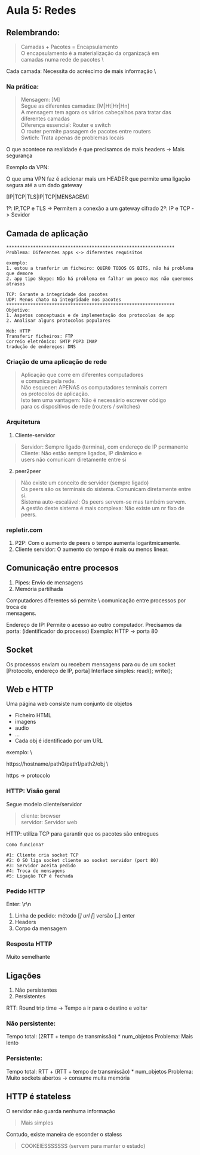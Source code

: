 # Aula 5: Redes

## Relembrando: 

> Camadas + Pacotes = Encapsulamento \
> O encapsulamento é a materialização da organizaçã em \
> camadas numa rede de pacotes \

Cada camada: Necessita do acréscimo de mais informação \

### Na prática:

> Mensagem: [M] \
> Segue as diferentes camadas: [M|Ht|Hr|Hn] \
> A mensagem tem agora os vários cabeçalhos para tratar das diferentes camadas \
> Diferença essencial: Router e switch \
> O router permite passagem de pacotes entre routers \
> Swtich: Trata apenas de problemas locais

O que acontece na realidade é que precisamos de mais headers -> Mais segurança

Exemplo da VPN:

O que uma VPN faz é adicionar mais um HEADER que permite uma ligação segura até a um dado 
gateway

[IP|TCP|TLS|IP|TCP|MENSAGEM]

1º: IP,TCP e TLS -> Permitem a conexão a um gateway cifrado
2º: IP e TCP -> Sevidor 

## Camada de aplicação
```
***************************************************************
Problema: Diferentes apps <-> diferentes requisitos

exemplo: 
1. estou a tranferir um ficheiro: QUERO TODOS OS BITS, não há problema que demore
2. app tipo Skype: Não há problema em falhar um pouco mas não queremos atrasos 

TCP: Garante a integridade dos pacotes
UDP: Menos chato na integridade nos pacotes
***************************************************************
Objetivo:
1. Aspetos conceptuais e de implementação dos protocolos de app
2. Analisar alguns protocolos populares

Web: HTTP
Transferir ficheiros: FTP
Correio eletrónico: SMTP POP3 IMAP
tradução de endereços: DNS
```

### Criação de uma aplicação de rede
> Aplicação que corre em diferentes computadores \
> e comunica pela rede. \
> Não esquecer: APENAS os computadores terminais correm \
> os protocolos de aplicação. \
> Isto tem uma vantagem: Não é necessário escrever código \
> para os dispositivos de rede (routers / switches)

### Arquitetura
1. Cliente-servidor
> Servidor: Sempre ligado (termina), com endereço de IP permanente \
> Cliente: Não estão sempre ligados, IP dinâmico e \
> users não comunicam diretamente entre si

2. peer2peer
> Não existe um conceito de servidor (sempre ligado) \
> Os peers são os terminais do sistema. Comunicam diretamente entre si. \
> Sistema auto-escalável: Os peers servem-se mas também servem. \
> A gestão deste sistema é mais complexa: Não existe um nr fixo de peers.

### repletir.com
1. P2P: Com o aumento de peers o tempo aumenta logaritmicamente.
2. Cliente servidor: O aumento do tempo é mais ou menos linear.

## Comunicação entre procesos
1. Pipes: Envio de mensagens
2. Memória partilhada 

Computadores diferentes só permite \ 
comunicação entre processos por troca de \
mensagens.

Endereço de IP: Permite o acesso ao outro computador.
Precisamos da porta: (identificador do processo)
Exemplo: HTTP -> porta 80

## Socket
Os processos enviam ou recebem mensagens para ou de um socket
[Protocolo, endereço de IP, porta]
Interface simples: read(); write();

## Web e HTTP
Uma página web consiste num conjunto de objetos 
- Ficheiro HTML 
- imagens
- audio 
- ...
- Cada obj é identificado por um URL

exemplo: \

https://hostname/path0/path1/path2/obj \

https ->  protocolo

### HTTP: Visão geral
Segue modelo cliente/servidor 

> cliente: browser \
> servidor: Servidor web

HTTP: utiliza TCP para garantir que os pacotes são entregues

```
Como funciona?

#1: Cliente cria socket TCP
#2: O SO liga socket cliente ao socket servidor (port 80)
#3: Servidor aceita pedido
#4: Troca de mensagens
#5: Ligação TCP é fechada
```

### Pedido HTTP

Enter: \r\n

1. Linha de pedido: método [_] url [_] versão [_] enter
2. Headers
3. Corpo da mensagem

### Resposta HTTP

Muito semelhante


## Ligações 

1. Não persistentes
2. Persistentes

RTT: Round trip time -> Tempo a ir para o destino e voltar

### Não persistente:
Tempo total: (2RTT + tempo de transmissão) * num_objetos
Problema: Mais lento

### Persistente:
Tempo total: RTT + (RTT + tempo de transmissão) * num_objetos
Problema: Muito sockets abertos -> consume muita memória

## HTTP é stateless
O servidor não guarda nenhuma informação
> Mais simples

Contudo, existe maneira de esconder o staless
> COOKEIESSSSSSS (servem para manter o estado)

















